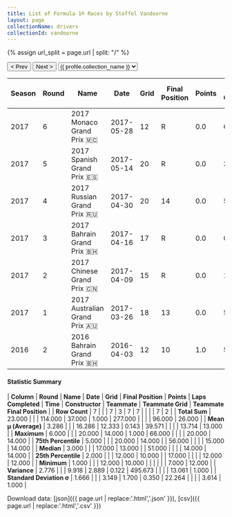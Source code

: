 ```yaml
---
title: List of Formula 1® Races by Stoffel Vandoorne
layout: page
collectionName: drivers
collectionId: vandoorne
---
```


{% assign url_split = page.url | split: "/" %}
<div id="collection-navigation">
<button onclick="selector.options[selector.selectedIndex-1].value && (window.location = selector.options[selector.selectedIndex-1].value);">&lt; Prev</button>
<button onclick="selector.options[selector.selectedIndex+1].value && (window.location = selector.options[selector.selectedIndex+1].value);">Next &gt;</button>
<select id="selector" onchange="this.options[this.selectedIndex].value && (window.location = this.options[this.selectedIndex].value);">
  {% for collectionId in site.data[page.collectionName].refs %}
    {% if collectionId == page.collectionId %}
      {% assign selected = "selected" %}
    {% else %}
      {% assign selected = "" %}
    {% endif %}
    {% assign profile = site.data[page.collectionName][collectionId].profile %}
    <option value="/f1/{{ page.collectionName }}/{{ collectionId }}/{{ url_split[4] }}" {{ selected }}>{{ profile.collection_name }}</option>
  {% endfor %}
</select>
</div>

| Season | Round | Name | Date | Grid | Final Position | Points | Laps Completed | Time | Constructor | Teammate | Teammate Grid | Teammate Final Position |
|--|--|--|--|--|--|--|--|--|--|--|--|--|
| 2017 | 6 | 2017 Monaco Grand Prix 🇲🇨 | 2017-05-28 | 12 | R | 0.0 | 66 |   | McLaren 🇬🇧 | [Jenson Button 🇬🇧](/f1/drivers/button) | 20 | R |
| 2017 | 5 | 2017 Spanish Grand Prix 🇪🇸 | 2017-05-14 | 20 | R | 0.0 | 32 |   | McLaren 🇬🇧 | [Fernando Alonso 🇪🇸](/f1/drivers/alonso) | 7 | 12 |
| 2017 | 4 | 2017 Russian Grand Prix 🇷🇺 | 2017-04-30 | 20 | 14 | 0.0 | 51 |   | McLaren 🇬🇧 | [Fernando Alonso 🇪🇸](/f1/drivers/alonso) | 15 | W |
| 2017 | 3 | 2017 Bahrain Grand Prix 🇧🇭 | 2017-04-16 | 17 | R | 0.0 | 0 |   | McLaren 🇬🇧 | [Fernando Alonso 🇪🇸](/f1/drivers/alonso) | 15 | 14 |
| 2017 | 2 | 2017 Chinese Grand Prix 🇨🇳 | 2017-04-09 | 15 | R | 0.0 | 17 |   | McLaren 🇬🇧 | [Fernando Alonso 🇪🇸](/f1/drivers/alonso) | 13 | R |
| 2017 | 1 | 2017 Australian Grand Prix 🇦🇺 | 2017-03-26 | 18 | 13 | 0.0 | 55 |   | McLaren 🇬🇧 | [Fernando Alonso 🇪🇸](/f1/drivers/alonso) | 12 | R |
| 2016 | 2 | 2016 Bahrain Grand Prix 🇧🇭 | 2016-04-03 | 12 | 10 | 1.0 | 56 |   | McLaren 🇬🇧 | [Jenson Button 🇬🇧](/f1/drivers/button) | 14 | R |

#### Statistic Summary

| **Column** | **Round** | **Name** | **Date** | **Grid** | **Final Position** | **Points** | **Laps Completed** | **Time** | **Constructor** | **Teammate** | **Teammate Grid** | **Teammate Final Position** |
| **Row Count** | 7 |  |  | 7 | 3 | 7 | 7 |  |  |  | 7 | 2 |
| **Total Sum** | 23.000 |  |  | 114.000 | 37.000 | 1.000 | 277.000 |  |  |  | 96.000 | 26.000 |
| **Mean μ (Average)** | 3.286 |  |  | 16.286 | 12.333 | 0.143 | 39.571 |  |  |  | 13.714 | 13.000 |
| **Maximum** | 6.000 |  |  | 20.000 | 14.000 | 1.000 | 66.000 |  |  |  | 20.000 | 14.000 |
| **75th Percentile** | 5.000 |  |  | 20.000 | 14.000 |  | 56.000 |  |  |  | 15.000 | 14.000 |
| **Median** | 3.000 |  |  | 17.000 | 13.000 |  | 51.000 |  |  |  | 14.000 | 14.000 |
| **25th Percentile** | 2.000 |  |  | 12.000 | 10.000 |  | 17.000 |  |  |  | 12.000 | 12.000 |
| **Minimum** | 1.000 |  |  | 12.000 | 10.000 |  |  |  |  |  | 7.000 | 12.000 |
| **Variance** | 2.776 |  |  | 9.918 | 2.889 | 0.122 | 495.673 |  |  |  | 13.061 | 1.000 |
| **Standard Deviation σ** | 1.666 |  |  | 3.149 | 1.700 | 0.350 | 22.264 |  |  |  | 3.614 | 1.000 |

Download data: [json]({{ page.url | replace:'.html','.json' }}), [csv]({{ page.url | replace:'.html','.csv' }})

